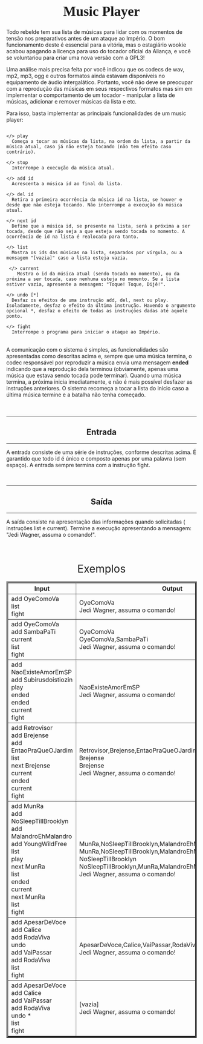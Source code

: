 <script src="https://kit.fontawesome.com/d914ec8c00.js" crossorigin="anonymous"></script>
<h1 align="center" style="font-size:36px; font-family:Poppins;" ><i class="fas fa-play-circle" style="cursor:pointer;"></i> Music Player </h1>
<p>Todo rebelde tem sua lista de músicas para lidar com os momentos de tensão nos preparativos antes de um ataque ao Império. O bom funcionamento deste é essencial para a vitória, mas o estagiário wookie acabou apagando a licença para uso do tocador oficial da Aliança, e você se voluntariou para criar uma nova versão com a GPL3!</p>

<p>Uma análise mais precisa feita por você indicou que os codecs de wav, mp2, mp3, ogg e outros formatos ainda estavam disponíveis no equipamento de áudio intergalático. Portanto, você não deve se preocupar com a reprodução das músicas em seus respectivos formatos mas sim em implementar o comportamento de um tocador - manipular a lista de músicas, adicionar e remover músicas da lista e etc.</p>

<p>Para isso, basta implementar as principais funcionalidades de um music player:</p>

```

</> play
  Começa a tocar as músicas da lista, na ordem da lista, a partir da música atual, caso já não esteja tocando (não tem efeito caso contrário).

</> stop
  Interrompe a execução da música atual.

</> add id
  Acrescenta a música id ao final da lista.

</> del id
  Retira a primeira ocorrência da música id na lista, se houver e desde que não esteja tocando. Não interrompe a execução da música atual.

</> next id
  Define que a música id, se presente na lista, será a próxima a ser tocada, desde que não seja a que esteja sendo tocada no momento. A ocorrência de id na lista é realocada para tanto.

</> list
  Mostra os ids das músicas na lista, separados por vírgula, ou a mensagem "[vazia]" caso a lista esteja vazia.

 </> current
    Mostra o id da música atual (sendo tocada no momento), ou da próxima a ser tocada, caso nenhuma esteja no momento. Se a lista estiver vazia, apresente a mensagem: "Toque! Toque, Dijê!".

</> undo [*]
  Desfaz os efeitos de uma instrução add, del, next ou play. Isoladamente, desfaz o efeito da última instrução. Havendo o argumento opcional *, desfaz o efeito de todas as instruções dadas até aquele ponto.

</> fight
  Interrompe o programa para iniciar o ataque ao Império.

```  
<br/>
A comunicação com o sistema é simples, as funcionalidades são apresentadas como descritas acima e, sempre que uma música termina, o codec responsável por reproduzir a música envia uma mensagem <strong>ended</strong>  indicando que a reprodução dela terminou (obviamente, apenas uma música que estava sendo tocada pode terminar). Quando uma música termina, a próxima inicia imediatamente, e não é mais possível desfazer as instruções anteriores. O sistema recomeça a tocar a lista do início caso a última música termine e a batalha não tenha começado. 
<br/>
<br/>
<br/>
<hr>
<h2 align="center"><i class="fas fa-door-open"></i> Entrada</h2>
<hr>
<p>A entrada consiste de uma série de instruções, conforme descritas acima. É garantido que todo id é único e composto apenas por uma palavra (sem espaço). A entrada sempre termina com a instrução fight.</p>
<br/>
<hr>
<h2 align="center"><i class="fas fa-door-closed"></i> Saída</h2>
<hr>
<p>A saída consiste na apresentação das informações quando solicitadas ( instruções list e current). Termine a execução apresentando a mensagem: "Jedi Wagner, assuma o comando!".</p>

<br/>
<br/>
<br/>
<div style="text-align:center; font-weigth: bold; font-size:2em;">
<label>Exemplos</label>
</div>
<table border=4px solid #121212;>
<tbody>
<tr boder=4px solid #121212>
<th border=4px solid #121212>Input</th>
<th border=4px solid #121212>Output</th>
</tr>
<tr boder=4px solid #121212>
<td>
add OyeComoVa<br/>
list<br/>
fight
</td>

<td>
OyeComoVa<br/>
Jedi Wagner, assuma o comando!
</td>


</tr>
<td>
add OyeComoVa<br/>
add SambaPaTi<br/>
current<br/>
list<br/>
fight
</td>

<td>
OyeComoVa<br/>
OyeComoVa,SambaPaTi<br/>
Jedi Wagner, assuma o comando!
</td>
<tr boder=4px solid #121212>


<tr boder=4px solid #121212>
<td>
add NaoExisteAmorEmSP<br/>
add Subirusdoistiozin<br/>
play<br/>
ended<br/>
ended<br/>
current<br/>
fight
</td>

<td>
NaoExisteAmorEmSP<br/>
Jedi Wagner, assuma o comando!
</td>
</tr>


<tr boder=4px solid #121212>
<td>
add Retrovisor<br/>
add Brejense<br/>
add EntaoPraQueOJardim<br/>
list<br/>
next Brejense<br/>
current<br/>
ended<br/>
current<br/>
fight
</td>

<td>
Retrovisor,Brejense,EntaoPraQueOJardim<br/>
Brejense<br/>
Brejense<br/>
Jedi Wagner, assuma o comando!
</td>
</tr>

<tr boder=4px solid #121212>
<td>
add MunRa<br/>
add NoSleepTillBrooklyn<br/>
add MalandroEhMalandro<br/>
add YoungWildFree<br/>
list<br/>
play<br/>
next MunRa<br/>
list<br/>
ended<br/>
current<br/>
next MunRa<br/>
list<br/>
fight
</td>
<td>
MunRa,NoSleepTillBrooklyn,MalandroEhMalandro,YoungWildFree<br/>
MunRa,NoSleepTillBrooklyn,MalandroEhMalandro,YoungWildFree<br/>
NoSleepTillBrooklyn<br/>
NoSleepTillBrooklyn,MunRa,MalandroEhMalandro,YoungWildFree<br/>
Jedi Wagner, assuma o comando!
</td>
</tr>

<tr boder=4px solid #121212>
<td>
add ApesarDeVoce<br/>
add Calice<br/>
add RodaViva<br/>
undo<br/>
add VaiPassar<br/>
add RodaViva<br/>
list<br/>
fight
</td>
<td>
ApesarDeVoce,Calice,VaiPassar,RodaViva<br/>
Jedi Wagner, assuma o comando!
</td>
</tr>

<tr boder=4px solid #121212>
<td>
add ApesarDeVoce<br/>
add Calice<br/>
add VaiPassar<br/>
add RodaViva<br/>
undo *<br/>
list<br/>
fight
</td>
<td>
[vazia]<br/>
Jedi Wagner, assuma o comando!
</td>
</tr>
</tbody>
</table>